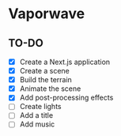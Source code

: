 # Vaporwave

## TO-DO

- [x] Create a Next.js application
- [x] Create a scene
- [x] Build the terrain
- [x] Animate the scene
- [x] Add post-processing effects
- [ ] Create lights
- [ ] Add a title
- [ ] Add music
